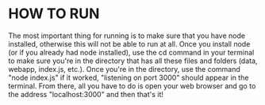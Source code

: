 # HOW TO RUN

The most important thing for running is to make sure that you have node installed, otherwise this will not be able to run at all. Once you install node (or if you already had node installed), use the cd command in your terminal to make sure you're in the directory that has all these files and folders (data, webapp, index.js, etc.). Once you're in the directory, use the command "node index.js" if it worked, "listening on port 3000" should appear in the terminal. From there, all you have to do is open your web browser and go to the address "localhost:3000" and then that's it!
